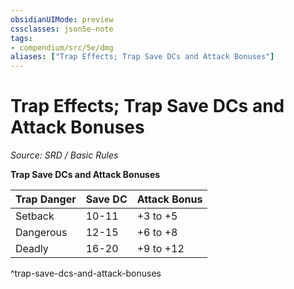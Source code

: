 ```yaml
---
obsidianUIMode: preview
cssclasses: json5e-note
tags:
- compendium/src/5e/dmg
aliases: ["Trap Effects; Trap Save DCs and Attack Bonuses"]
---
```

# Trap Effects; Trap Save DCs and Attack Bonuses
*Source: SRD / Basic Rules* 

**Trap Save DCs and Attack Bonuses**

| Trap Danger | Save DC | Attack Bonus |
|-------------|---------|--------------|
| Setback | 10-11 | +3 to +5 |
| Dangerous | 12-15 | +6 to +8 |
| Deadly | 16-20 | +9 to +12 |
^trap-save-dcs-and-attack-bonuses